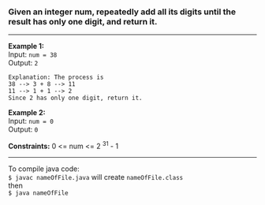 ### Given an integer num, repeatedly add all its digits until the result has only one digit, and return it.

---

**Example 1:**  
Input: `num = 38`  
Output: `2`  

```
Explanation: The process is
38 --> 3 + 8 --> 11
11 --> 1 + 1 --> 2 
Since 2 has only one digit, return it.
```

**Example 2:**  
Input: `num = 0`  
Output: `0`  

**Constraints:**
0 <= num <= 2 <sup>31</sup> - 1

 ---
To compile java code: <br>
`$ javac nameOfFile.java` will create `nameOfFile.class` <br>
then <br>
`$ java nameOfFile` <br>
